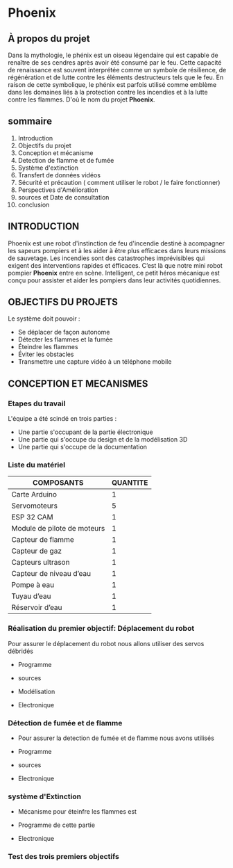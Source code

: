# Phoenix
## À propos du projet

Dans la mythologie, le phénix est un oiseau légendaire qui est capable de renaître de ses cendres après avoir été consumé par le feu. 
Cette capacité de renaissance est souvent interprétée comme un symbole de résilience, de régénération et de lutte contre les éléments destructeurs 
tels que le feu. En raison de cette symbolique, le phénix est parfois utilisé comme emblème dans les domaines liés à la protection contre les incendies et à 
la lutte contre les flammes. D'où le nom du projet **Phoenix**.


## sommaire 
1. Introduction
2. Objectifs du projet 
3. Conception et mécanisme 
4. Detection de flamme et de fumée
5. Système d'extinction
6. Transfert de données vidéos 
7. Sécurité et précaution ( comment utiliser le robot / le faire fonctionner)
8. Perspectives d'Amélioration
9. sources et Date de consultation
10. conclusion 

## INTRODUCTION

Phoenix est une robot d'instinction de feu d'incendie destiné à acompagner les sapeurs pompiers et à les aider à être 
plus efficaces dans leurs missions de sauvetage. 
Les incendies sont des catastrophes imprévisibles qui exigent des interventions rapides et éfficaces. C’est là que 
notre mini robot pompier **Phoenix** entre en scène. Intelligent, ce petit héros mécanique est conçu pour assister et 
aider les pompiers dans leur activités quotidiennes. 

## OBJECTIFS DU PROJETS 
Le système doit pouvoir :
* Se déplacer de façon autonome
* Détecter les flammes et la fumée
* Éteindre les flammes
* Éviter les obstacles
* Transmettre une capture vidéo à un téléphone mobile

## CONCEPTION ET MECANISMES

### Etapes du travail

L'équipe a été scindé en trois parties : 
* Une partie s'occupant de la partie électronique
* Une partie qui s'occupe du design et de la modélisation 3D
* Une partie qui s'occupe de la documentation

### Liste du matériel

|**COMPOSANTS**| **QUANTITE** |
|--------------|--------------|
|Carte Arduino | 1            |
|Servomoteurs | 5            |
|ESP 32 CAM| 1            |
|Module de pilote de moteurs| 1            |
|Capteur de flamme | 1            |
|Capteur de gaz| 1            |
|Capteurs ultrason| 1            |
|Capteur de niveau d’eau| 1            | 
|Pompe à eau| 1            |
|Tuyau d’eau| 1            |
|Réservoir d’eau| 1            |

### Réalisation du premier objectif: Déplacement du robot

Pour assurer le déplacement du robot nous allons utiliser des servos débridés
   


     
   * Programme

   * sources

     
   * Modélisation

     
   * Electronique 
  
### Détection de fumée et de flamme

   * Pour assurer la detection de fumée et de flamme nous avons utilisés


   
   * Programme

     
   * sources

     
   * Electronique 


### système d'Extinction

 * Mécanisme pour éteinfre les flammes est 

  
 * Programme de cette partie
   
 * Electronique

   
### Test des trois premiers objectifs 

